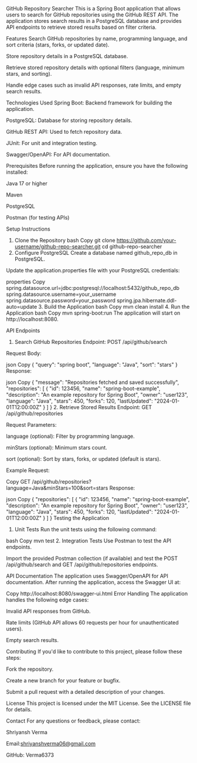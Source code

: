 GitHub Repository Searcher
This is a Spring Boot application that allows users to search for GitHub repositories using the GitHub REST API. The application stores search results in a PostgreSQL database and provides API endpoints to retrieve stored results based on filter criteria.

Features
Search GitHub repositories by name, programming language, and sort criteria (stars, forks, or updated date).

Store repository details in a PostgreSQL database.

Retrieve stored repository details with optional filters (language, minimum stars, and sorting).

Handle edge cases such as invalid API responses, rate limits, and empty search results.

Technologies Used
Spring Boot: Backend framework for building the application.

PostgreSQL: Database for storing repository details.

GitHub REST API: Used to fetch repository data.

JUnit: For unit and integration testing.

Swagger/OpenAPI: For API documentation.

Prerequisites
Before running the application, ensure you have the following installed:

Java 17 or higher

Maven

PostgreSQL

Postman (for testing APIs)

Setup Instructions
1. Clone the Repository
bash
Copy
git clone https://github.com/your-username/github-repo-searcher.git
cd github-repo-searcher
2. Configure PostgreSQL
Create a database named github_repo_db in PostgreSQL.

Update the application.properties file with your PostgreSQL credentials:

properties
Copy
spring.datasource.url=jdbc:postgresql://localhost:5432/github_repo_db
spring.datasource.username=your_username
spring.datasource.password=your_password
spring.jpa.hibernate.ddl-auto=update
3. Build the Application
bash
Copy
mvn clean install
4. Run the Application
bash
Copy
mvn spring-boot:run
The application will start on http://localhost:8080.

API Endpoints
1. Search GitHub Repositories
Endpoint: POST /api/github/search

Request Body:

json
Copy
{
  "query": "spring boot",
  "language": "Java",
  "sort": "stars"
}
Response:

json
Copy
{
  "message": "Repositories fetched and saved successfully",
  "repositories": [
    {
      "id": 123456,
      "name": "spring-boot-example",
      "description": "An example repository for Spring Boot",
      "owner": "user123",
      "language": "Java",
      "stars": 450,
      "forks": 120,
      "lastUpdated": "2024-01-01T12:00:00Z"
    }
  ]
}
2. Retrieve Stored Results
Endpoint: GET /api/github/repositories

Request Parameters:

language (optional): Filter by programming language.

minStars (optional): Minimum stars count.

sort (optional): Sort by stars, forks, or updated (default is stars).

Example Request:

Copy
GET /api/github/repositories?language=Java&minStars=100&sort=stars
Response:

json
Copy
{
  "repositories": [
    {
      "id": 123456,
      "name": "spring-boot-example",
      "description": "An example repository for Spring Boot",
      "owner": "user123",
      "language": "Java",
      "stars": 450,
      "forks": 120,
      "lastUpdated": "2024-01-01T12:00:00Z"
    }
  ]
}
Testing the Application
1. Unit Tests
Run the unit tests using the following command:

bash
Copy
mvn test
2. Integration Tests
Use Postman to test the API endpoints.

Import the provided Postman collection (if available) and test the POST /api/github/search and GET /api/github/repositories endpoints.

API Documentation
The application uses Swagger/OpenAPI for API documentation. After running the application, access the Swagger UI at:

Copy
http://localhost:8080/swagger-ui.html
Error Handling
The application handles the following edge cases:

Invalid API responses from GitHub.

Rate limits (GitHub API allows 60 requests per hour for unauthenticated users).

Empty search results.

Contributing
If you'd like to contribute to this project, please follow these steps:

Fork the repository.

Create a new branch for your feature or bugfix.

Submit a pull request with a detailed description of your changes.

License
This project is licensed under the MIT License. See the LICENSE file for details.

Contact
For any questions or feedback, please contact:

Shriyansh Verma

Email:shriyanshverma06@gmail.com


GitHub: Verma6373
